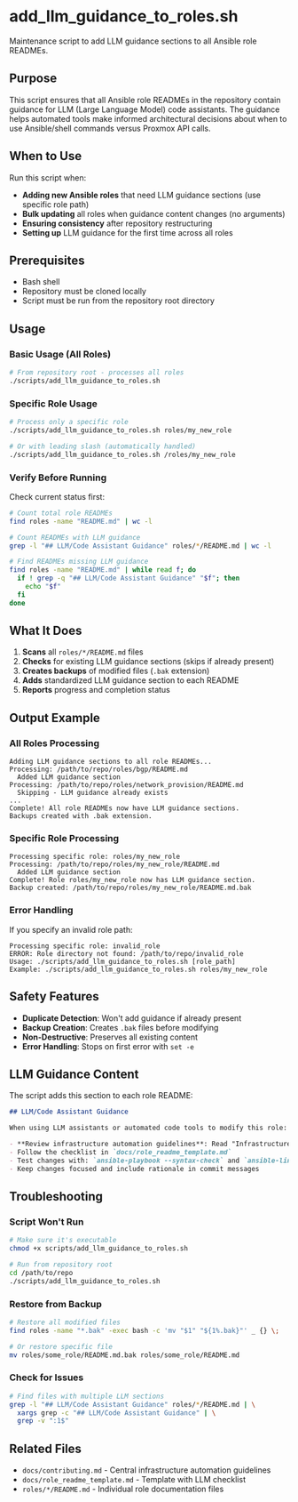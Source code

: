 # add_llm_guidance_to_roles.sh

Maintenance script to add LLM guidance sections to all Ansible role READMEs.

## Purpose

This script ensures that all Ansible role READMEs in the repository contain guidance for LLM (Large Language Model) code assistants. The guidance helps automated tools make informed architectural decisions about when to use Ansible/shell commands versus Proxmox API calls.

## When to Use

Run this script when:
- **Adding new Ansible roles** that need LLM guidance sections (use specific role path)
- **Bulk updating** all roles when guidance content changes (no arguments)
- **Ensuring consistency** after repository restructuring
- **Setting up** LLM guidance for the first time across all roles

## Prerequisites

- Bash shell
- Repository must be cloned locally
- Script must be run from the repository root directory

## Usage

### Basic Usage (All Roles)
```bash
# From repository root - processes all roles
./scripts/add_llm_guidance_to_roles.sh
```

### Specific Role Usage
```bash
# Process only a specific role
./scripts/add_llm_guidance_to_roles.sh roles/my_new_role

# Or with leading slash (automatically handled)
./scripts/add_llm_guidance_to_roles.sh /roles/my_new_role
```

### Verify Before Running
Check current status first:
```bash
# Count total role READMEs
find roles -name "README.md" | wc -l

# Count READMEs with LLM guidance
grep -l "## LLM/Code Assistant Guidance" roles/*/README.md | wc -l

# Find READMEs missing LLM guidance
find roles -name "README.md" | while read f; do
  if ! grep -q "## LLM/Code Assistant Guidance" "$f"; then
    echo "$f"
  fi
done
```

## What It Does

1. **Scans** all `roles/*/README.md` files
2. **Checks** for existing LLM guidance sections (skips if already present)
3. **Creates backups** of modified files (`.bak` extension)
4. **Adds** standardized LLM guidance section to each README
5. **Reports** progress and completion status

## Output Example

### All Roles Processing
```
Adding LLM guidance sections to all role READMEs...
Processing: /path/to/repo/roles/bgp/README.md
  Added LLM guidance section
Processing: /path/to/repo/roles/network_provision/README.md
  Skipping - LLM guidance already exists
...
Complete! All role READMEs now have LLM guidance sections.
Backups created with .bak extension.
```

### Specific Role Processing
```
Processing specific role: roles/my_new_role
Processing: /path/to/repo/roles/my_new_role/README.md
  Added LLM guidance section
Complete! Role roles/my_new_role now has LLM guidance section.
Backup created: /path/to/repo/roles/my_new_role/README.md.bak
```

### Error Handling
If you specify an invalid role path:
```
Processing specific role: invalid_role
ERROR: Role directory not found: /path/to/repo/invalid_role
Usage: ./scripts/add_llm_guidance_to_roles.sh [role_path]
Example: ./scripts/add_llm_guidance_to_roles.sh roles/my_new_role
```

## Safety Features

- **Duplicate Detection**: Won't add guidance if already present
- **Backup Creation**: Creates `.bak` files before modifying
- **Non-Destructive**: Preserves all existing content
- **Error Handling**: Stops on first error with `set -e`

## LLM Guidance Content

The script adds this section to each role README:

```markdown
## LLM/Code Assistant Guidance

When using LLM assistants or automated code tools to modify this role:

- **Review infrastructure automation guidelines**: Read "Infrastructure Automation: Ansible vs Proxmox API" in `docs/contributing.md`
- Follow the checklist in `docs/role_readme_template.md`
- Test changes with: `ansible-playbook --syntax-check` and `ansible-lint`
- Keep changes focused and include rationale in commit messages
```

## Troubleshooting

### Script Won't Run
```bash
# Make sure it's executable
chmod +x scripts/add_llm_guidance_to_roles.sh

# Run from repository root
cd /path/to/repo
./scripts/add_llm_guidance_to_roles.sh
```

### Restore from Backup
```bash
# Restore all modified files
find roles -name "*.bak" -exec bash -c 'mv "$1" "${1%.bak}"' _ {} \;

# Or restore specific file
mv roles/some_role/README.md.bak roles/some_role/README.md
```

### Check for Issues
```bash
# Find files with multiple LLM sections
grep -l "## LLM/Code Assistant Guidance" roles/*/README.md | \
  xargs grep -c "## LLM/Code Assistant Guidance" | \
  grep -v ":1$"
```

## Related Files

- `docs/contributing.md` - Central infrastructure automation guidelines
- `docs/role_readme_template.md` - Template with LLM checklist
- `roles/*/README.md` - Individual role documentation files
